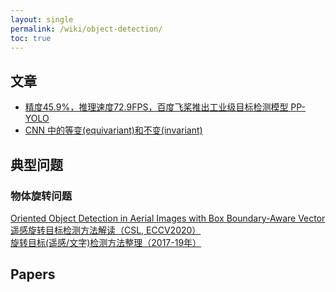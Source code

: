 ```yaml
---
layout: single
permalink: /wiki/object-detection/
toc: true
---
```


## 文章

- [精度45.9%，推理速度72.9FPS，百度飞桨推出工业级目标检测模型 PP-YOLO](https://mp.weixin.qq.com/s?__biz=MzIzNjc1NzUzMw==&mid=2247550882&idx=2&sn=65ad74eb647de9f47143de6306e45496&chksm=e8d0b0d0dfa739c6f92fb0513c208e34c5f7e8fa114ad4c1122602972c33e61cbd4fa4bd694d&mpshare=1&scene=1&srcid=0813mNBu8yAQIUKS5cvSgg8o&sharer_sharetime=1597298235331&sharer_shareid=b72104ff5f54bd94e90ff3fc1c88a136&version=3.0.27.2701&platform=win&rd2werd=1#wechat_redirect)
- [CNN 中的等变(equivariant)和不变(invariant)](http://www.lunarnai.cn/2018/03/23/CNN_euivariant_invariant/)

## 典型问题

### 物体旋转问题

[Oriented Object Detection in Aerial Images with Box Boundary-Aware Vector][BBA-Vectors]  
[遥感旋转目标检测方法解读（CSL, ECCV2020）](https://zhuanlan.zhihu.com/p/111493759)  
[旋转目标(遥感/文字)检测方法整理（2017-19年）](https://zhuanlan.zhihu.com/p/98703562)

[BBA-Vectors]: https://arxiv.org/pdf/2008.07043v1.pdf

## Papers


